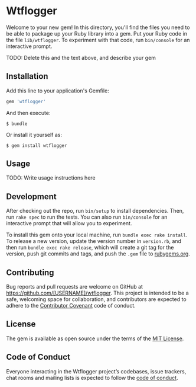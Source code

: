 # Wtflogger

Welcome to your new gem! In this directory, you'll find the files you need to be able to package up your Ruby library into a gem. Put your Ruby code in the file `lib/wtflogger`. To experiment with that code, run `bin/console` for an interactive prompt.

TODO: Delete this and the text above, and describe your gem

## Installation

Add this line to your application's Gemfile:

```ruby
gem 'wtflogger'
```

And then execute:

    $ bundle

Or install it yourself as:

    $ gem install wtflogger

## Usage

TODO: Write usage instructions here

## Development

After checking out the repo, run `bin/setup` to install dependencies. Then, run `rake spec` to run the tests. You can also run `bin/console` for an interactive prompt that will allow you to experiment.

To install this gem onto your local machine, run `bundle exec rake install`. To release a new version, update the version number in `version.rb`, and then run `bundle exec rake release`, which will create a git tag for the version, push git commits and tags, and push the `.gem` file to [rubygems.org](https://rubygems.org).

## Contributing

Bug reports and pull requests are welcome on GitHub at https://github.com/[USERNAME]/wtflogger. This project is intended to be a safe, welcoming space for collaboration, and contributors are expected to adhere to the [Contributor Covenant](http://contributor-covenant.org) code of conduct.

## License

The gem is available as open source under the terms of the [MIT License](https://opensource.org/licenses/MIT).

## Code of Conduct

Everyone interacting in the Wtflogger project’s codebases, issue trackers, chat rooms and mailing lists is expected to follow the [code of conduct](https://github.com/[USERNAME]/wtflogger/blob/master/CODE_OF_CONDUCT.md).
